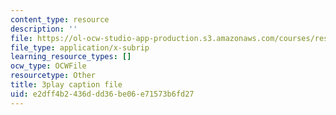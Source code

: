 ```yaml
---
content_type: resource
description: ''
file: https://ol-ocw-studio-app-production.s3.amazonaws.com/courses/res-18-009-learn-differential-equations-up-close-with-gilbert-strang-and-cleve-moler-fall-2015/e2dff4b2436ddd36be06e71573b6fd27_vA9dfINW4Rg.srt
file_type: application/x-subrip
learning_resource_types: []
ocw_type: OCWFile
resourcetype: Other
title: 3play caption file
uid: e2dff4b2-436d-dd36-be06-e71573b6fd27
---
```

